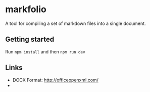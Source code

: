 # markfolio

A tool for compiling a set of markdown files into a single document.

## Getting started

Run `npm install` and then `npm run dev`

## Links

- DOCX Format: http://officeopenxml.com/
- 
